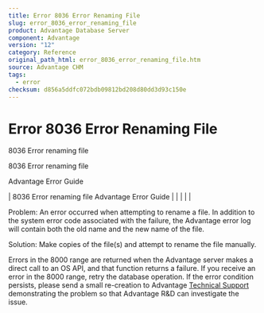 ```yaml
---
title: Error 8036 Error Renaming File
slug: error_8036_error_renaming_file
product: Advantage Database Server
component: Advantage
version: "12"
category: Reference
original_path_html: error_8036_error_renaming_file.htm
source: Advantage CHM
tags:
  - error
checksum: d856a5ddfc072bdb09812bd208d80dd3d93c150e
---
```


# Error 8036 Error Renaming File

8036 Error renaming file

8036 Error renaming file

Advantage Error Guide

| 8036 Error renaming file  Advantage Error Guide |  |  |  |  |

Problem: An error occurred when attempting to rename a file. In addition to the system error code associated with the failure, the Advantage error log will contain both the old name and the new name of the file.

Solution: Make copies of the file(s) and attempt to rename the file manually.

Errors in the 8000 range are returned when the Advantage server makes a direct call to an OS API, and that function returns a failure. If you receive an error in the 8000 range, retry the database operation. If the error condition persists, please send a small re-creation to Advantage [Technical Support](master_technical_support_u_s__and_canada.md) demonstrating the problem so that Advantage R&D can investigate the issue.
